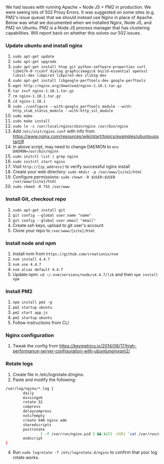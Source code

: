 We had issues with running Apache + Node JS + PM2 in production. We were seeing lots of 502 Proxy Errors. It was suggested on some sites (e.g. PM2's issue queue) that we should instead use Nginx in place of Apache. Below was what we documented when we installed Nginx, Node JS, and PM2 on Ubuntu. PM2 is a Node JS process manager that has clustering capabilities. Will report back on whether this solves our 502 issues.


### Update ubuntu and install nginx
1. `sudo apt-get update`
2. `sudo apt-get upgrade`
3. `sudo apt-get install htop git python-software-properties curl libm17n-0 rcconf dialog graphicsmagick build-essential openssl libssl-dev libpcre3 libpcre3-dev zlib1g-dev`
4. `sudo apt-get install libgoogle-perftools-dev google-perftools`
2. `wget http://nginx.org/download/nginx-1.10.1.tar.gz`
3. `tar zxvf nginx-1.10.1.tar.gz`
4. `rm nginx-1.10.1.tar.gz`
5. `cd nginx-1.10.1`
6. `sudo ./configure --with-google_perftools_module --with-http_stub_status_module --with-http_ssl_module`
7. `sudo make`
8. `sudo make install`
9. `sudo ln -s /usr/local/nginx/sbin/nginx /usr/bin/nginx`
10. Add `/etc/init/nginx.conf` with info from https://www.nginx.com/resources/wiki/start/topics/examples/ubuntuupstart/#
11. In above script, may need to change DAEMON to `env DAEMON=/usr/bin/nginx`
11. `sudo initctl list | grep nginx`
12. `sudo initctl start nginx`
3. Visit `http://{ip_address}` to verify successful nginx install
5. Create your web directory: `sudo mkdir -p /var/www/{site}/html`
6. Configure permissions: `sudo chown -R $USER:$USER /var/www/{site}/html`
7. `sudo chmod -R 755 /var/www`

### Install Git, checkout repo
1. `sudo apt-get install git`
2. `git config --global user.name "name"`
3. `git config --global user.email "email"`
4. Create ssh keys, upload to git user's account
5. Clone your repo to `/var/www/{site}/html`

### Install node and npm
1. Install nvm from `https://github.com/creationix/nvm`
2. `nvm install 4.4.7`
3. `nvm use 4.4.7`
4. `nvm alias default 4.4.7`
5. Update npm: `cd ~/.nvm/versions/node/v4.4.7/lib` and then `npm install npm`

### Install PM2
1. `npm install pm2 -g`
2. `pm2 startup ubuntu`
3. `pm2 start app.js`
4. `pm2 startup ubuntu`
1. Follow instructions from CLI

### Nginx configuration
1. Tweak the config from https://keymetrics.io/2014/06/17/high-performance-server-configuration-with-ubuntunginxpm2/

### Rotate logs
1. Create file in /etc/logrotate.d/nginx.
2. Paste and modify the following:
```bash
/var/log/nginx/*.log {
        daily
        missingok
        rotate 52
        compress
        delaycompress
        notifempty
        create 640 nginx adm
        sharedscripts
        postrotate
                [ -f /var/run/nginx.pid ] && kill -USR1 `cat /var/run/nginx.pid`
        endscript
}
```
4. Run `sudo logrotate -f /etc/logrotate.d/nginx` to confirm that your log rotate works.
